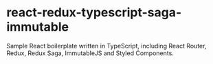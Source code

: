 # react-redux-typescript-saga-immutable
Sample React boilerplate written in TypeScript, including React Router, Redux, Redux Saga, ImmutableJS and Styled Components.
